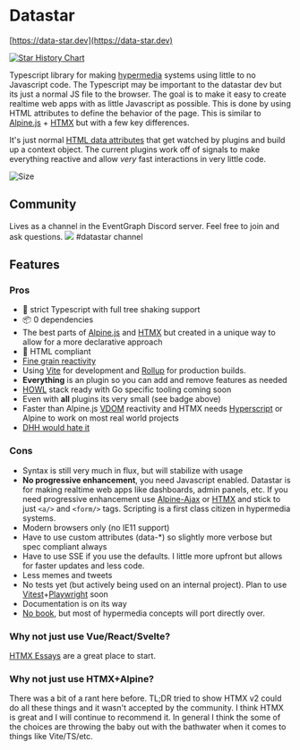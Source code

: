# Datastar

[https://data-star.dev](https://data-star.dev)

[![Star History Chart](https://api.star-history.com/svg?repos=delaneyj/datastar&type=Date)](https://star-history.com/#delaneyj/datastar&Date)

Typescript library for making [hypermedia](https://hypermedia.systems/) systems using little to no Javascript code. The Typescript may be important to the datastar dev but its just a normal JS file to the browser. The goal is to make it easy to create realtime web apps with as little Javascript as possible. This is done by using HTML attributes to define the behavior of the page. This is similar to [Alpine.js](https://alpinejs.dev/) + [HTMX](https://htmx.org/) but with a few key differences.

It's just normal [HTML data attributes](https://developer.mozilla.org/en-US/docs/Learn/HTML/Howto/Use_data_attributes) that get watched by plugins and build up a context object. The current plugins work off of signals to make everything reactive and allow _very_ fast interactions in very little code.

![Size](https://img.shields.io/bundlephobia/minzip/%40sudodevnull%2Fdatastar)

## Community

Lives as a channel in the EventGraph Discord server. Feel free to join and ask questions.
[![](https://dcbadge.vercel.app/api/server/CHvPMrAp6F)](https://discord.gg/CHvPMrAp6F) #datastar channel

## Features

### Pros

- 💯 strict Typescript with full tree shaking support
- 📦 0 dependencies
- The best parts of [Alpine.js](https://alpinejs.dev/) and [HTMX](https://htmx.org/) but created in a unique way to allow for a more declarative approach
- 💯 HTML compliant
- [Fine grain reactivity](https://dev.to/modderme123/super-charging-fine-grained-reactive-performance-47ph)
- Using [Vite](https://vitejs.dev/) for development and [Rollup](https://rollupjs.org/guide/en/) for production builds.
- **Everything** is an plugin so you can add and remove features as needed
- [HOWL](https://htmx.org/essays/hypermedia-on-whatever-youd-like/) stack ready with Go specific tooling coming soon
- Even with **all** plugins its very small (see badge above)
- Faster than Alpine.js [VDOM](https://vuejs.org/guide/extras/rendering-mechanism.html) reactivity and HTMX needs [Hyperscript](https://hyperscript.org/reference/) or Alpine to work on most real world projects
- [DHH would hate it](https://news.ycombinator.com/item?id=37405565)

### Cons

- Syntax is still very much in flux, but will stabilize with usage
- **No progressive enhancement**, you need Javascript enabled. Datastar is for making realtime web apps like dashboards, admin panels, etc. If you need progressive enhancement use [Alpine-Ajax](https://alpine-ajax.js.org/) or [HTMX](https://htmx.org/) and stick to just `<a/>` and `<form/>` tags. Scripting is a first class citizen in hypermedia systems.
- Modern browsers only (no IE11 support)
- Have to use custom attributes (data-\*) so slightly more verbose but spec compliant always
- Have to use SSE if you use the defaults. I little more upfront but allows for faster updates and less code.
- Less memes and tweets
- No tests yet (but actively being used on an internal project). Plan to use [Vitest](https://vitest.dev/)+[Playwright](https://playwright.dev/) soon
- Documentation is on its way
- [No book](https://hypermedia.systems/), but most of hypermedia concepts will port directly over.

### Why not just use Vue/React/Svelte?

[HTMX Essays](https://htmx.org/essays/) are a great place to start.

### Why not just use HTMX+Alpine?

There was a bit of a rant here before. TL;DR tried to show HTMX v2 could do all these things and it wasn't accepted by the community. I think HTMX is great and I will continue to recommend it. In general I think the some of the choices are throwing the baby out with the bathwater when it comes to things like Vite/TS/etc.
